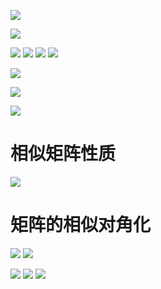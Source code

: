 ![](../photo/Pasted%20image%2020240624093345.png)

![](../photo/Pasted%20image%2020240623201309.png)

![](../photo/Pasted%20image%2020240623200446.png)
![](../photo/Pasted%20image%2020240623200113.png)
![](../photo/Pasted%20image%2020240623203314.png)
![](../photo/Pasted%20image%2020240623200629.png)

![](../photo/Pasted%20image%2020240308183330.png)

![](../photo/Pasted%20image%2020240312150157.png)

![](../photo/Pasted%20image%2020240308183731.png)
# 相似矩阵性质
![](../photo/Pasted%20image%2020240624093553.png)
# 矩阵的相似对角化
![](../photo/Pasted%20image%2020240624093723.png)
![](../photo/Pasted%20image%2020240624093742.png)


![](../photo/Pasted%20image%2020240624093413.png)
![](../photo/Pasted%20image%2020240624094028.png)
![](../photo/Pasted%20image%2020240624093510.png)
